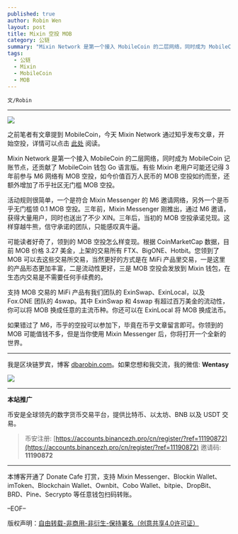 ```yaml
---
published: true
author: Robin Wen
layout: post
title: Mixin 空投 MOB
category: 公链
summary: "Mixin Network 是第一个接入 MobileCoin 的二层网络，同时成为 MobileCoin 记账节点，还贡献了 MobileCoin 钱包 Go 语言版。有些 Mixin 老用户可能还记得 3 年前参与 M6 网络有 MOB 空投，如今价值百万人民币的 MOB 空投如约而至，还额外增加了币乎社区无门槛 MOB 空投。如果错过了 M6，币乎的空投可以参加下，毕竟在币乎文章留言即可。你领到的 MOB 可能值钱不多，但是当你使用 Mixin Messenger 后，你将打开一个全新的世界。"
tags:
  - 公链
  - Mixin
  - MobileCoin
  - MOB
---
```


`文/Robin`

***

![](https://cdn.dbarobin.com/0wlhak9.png)

之前笔者有文章提到 MobileCoin，今天 Mixin Network 通过知乎发布文章，开始空投，详情可以点击 [此处](https://bihu.com/article/1813558651) 阅读。

Mixin Network 是第一个接入 MobileCoin 的二层网络，同时成为 MobileCoin 记账节点，还贡献了 MobileCoin 钱包 Go 语言版。有些 Mixin 老用户可能还记得 3 年前参与 M6 网络有 MOB 空投，如今价值百万人民币的 MOB 空投如约而至，还额外增加了币乎社区无门槛 MOB 空投。

活动规则很简单，一个是符合 Mixin Messenger 的 M6 邀请网络，另外一个是币乎无门槛领 0.1 MOB 空投。三年前，Mixin Messenger 刚推出，通过 M6 邀请，获得大量用户，同时也送出了不少 XIN。三年后，当初的 MOB 空投承诺兑现。这样穿越牛熊，信守承诺的团队，只能感叹真牛逼。

可能读者好奇了，领到的 MOB 空投怎么样变现。根据 CoinMarketCap 数据，目前 MOB 价格 3.27 美金，上架的交易所有 FTX、BigONE、Hotbit。您领到了 MOB 可以去这些交易所交易，当然更好的方式是在 MiFi 产品里交易，一是这里的产品形态更加丰富，二是流动性更好，三是 MOB 空投会发放到 Mixin 钱包，在生态内交易是不需要任何手续费的。

支持 MOB 交易的 MiFi 产品有我们团队的 ExinSwap、ExinLocal，以及 Fox.ONE 团队的 4swap。其中 ExinSwap 和 4swap 有超过百万美金的流动性，你可以将 MOB 换成任意的主流币种。你还可以在 ExinLocal 将 MOB 换成法币。

如果错过了 M6，币乎的空投可以参加下，毕竟在币乎文章留言即可。你领到的 MOB 可能值钱不多，但是当你使用 Mixin Messenger 后，你将打开一个全新的世界。

***

我是区块链罗宾，博客 [dbarobin.com](https://dbarobin.com/)。如果您想和我交流，我的微信: **Wentasy**

![](https://cdn.dbarobin.com/v4yywe2.png)

***

**本站推广**

币安是全球领先的数字货币交易平台，提供比特币、以太坊、BNB 以及 USDT 交易。

> 币安注册: [https://accounts.binancezh.pro/cn/register/?ref=11190872](https://accounts.binancezh.pro/cn/register/?ref=11190872)
> 邀请码: **11190872**

***

本博客开通了 Donate Cafe 打赏，支持 Mixin Messenger、Blockin Wallet、imToken、Blockchain Wallet、Ownbit、Cobo Wallet、bitpie、DropBit、BRD、Pine、Secrypto 等任意钱包扫码转账。

<center>
    <div class="--donate-button"
         data-button-id="f8b9df0d-af9a-460d-8258-d3f435445075"
    ></div>
</center>

–EOF–

版权声明：[自由转载-非商用-非衍生-保持署名（创意共享4.0许可证）](http://creativecommons.org/licenses/by-nc-nd/4.0/deed.zh)